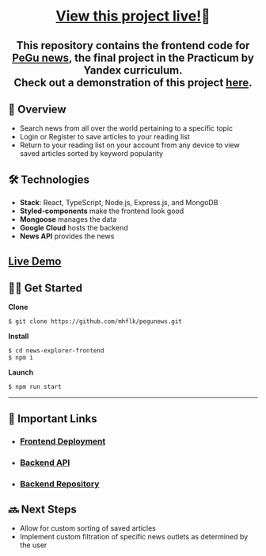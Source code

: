 <h1 align="center" ><a href="https://mhflk.github.io/pegunews">View this project live!</a>🎉</h1>

<h2 align="center">This repository contains the frontend code for <a href="https://github.com/mhflk/pegunews">PeGu news</a>, the final project in the Practicum by Yandex curriculum.<br>Check out a demonstration of this project <a target="_blank" href="https://youtu.be/q7IdngTegY8">here</a>.</h2>

## 📣 Overview

- Search news from all over the world pertaining to a specific topic
- Login or Register to save articles to your reading list
- Return to your reading list on your account from any device to view saved articles sorted by keyword popularity

## 🛠 Technologies

- **Stack**: React, TypeScript, Node.js, Express.js, and MongoDB
- **Styled-components** make the frontend look good
- **Mongoose** manages the data
- **Google Cloud** hosts the backend
- **News API** provides the news

##  [Live Demo](https://pegunews.netlify.app/)



## 🧑‍💻 Get Started

**Clone**

```
$ git clone https://github.com/mhflk/pegunews.git
```

**Install**

```
$ cd news-explorer-frontend
$ npm i
```

**Launch**

```
$ npm run start
```

---

## 🔗 Important Links

- ### [Frontend Deployment](https://mhflk.github.io/pegunews)
- ### [Backend API](https://api.mccambley-news.students.nomoreparties.sbs/)
- ### [Backend Repository](https://github.com/McCambley/news-explorer-api)

## 🔜 Next Steps

- Allow for custom sorting of saved articles
- Implement custom filtration of specific news outlets as determined by the user
